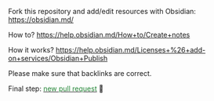 Fork this repository and add/edit resources with Obsidian: https://obsidian.md/

How to? https://help.obsidian.md/How+to/Create+notes

How it works? https://help.obsidian.md/Licenses+%26+add-on+services/Obsidian+Publish

Please make sure that backlinks are correct.

Final step: <a href="https://github.com/aleksandertabor/learn-laravel/pulls"><span style="color:#238636">new pull request</span></a> 🙂